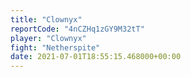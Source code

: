 ```yaml
---
title: "Clownyx"
reportCode: "4nCZHq1zGY9M32tT"
player: "Clownyx"
fight: "Netherspite"
date: 2021-07-01T18:55:15.468000+00:00
---
```

